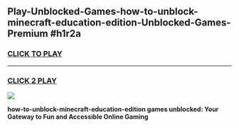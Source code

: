 
## Play-Unblocked-Games-how-to-unblock-minecraft-education-edition-Unblocked-Games-Premium #h1r2a
<h3>
<a href="https://premium.freeplayer.one?title=how-to-unblock-minecraft-education-edition&ref=12M">CLICK TO PLAY</a></h3>
<hr>

<h3>
<a href="https://premium.freeplayer.one?title=how-to-unblock-minecraft-education-edition&ref=12M">CLICK 2 PLAY</a>
  
</h3>

<a href="https://premium.freeplayer.one?title=how-to-unblock-minecraft-education-edition&ref=12M"><img src="https://clearcache.store/games.png"></a>


**how-to-unblock-minecraft-education-edition games unblocked: Your Gateway to Fun and Accessible Online Gaming**
